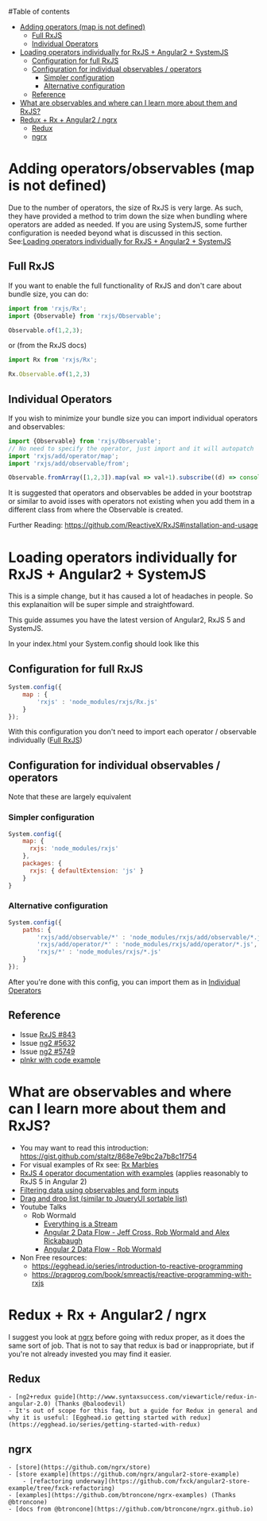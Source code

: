 #Table of contents
   - [Adding operators (map is not defined)](#adding-operatorsobservables-map-is-not-defined)
        - [Full RxJS](#full-rxjs)
        - [Individual Operators](#individual-operators)
   - [Loading operators individually for RxJS + Angular2 + SystemJS](#loading-operators-individually-for-rxjs--angular2--systemjs)
        - [Configuration for full RxJS](#configuration-for-full-rxjs)
        - [Configuration for individual observables / operators](#configuration-for-individual-observables--operators)
            - [Simpler configuration](#simpler-configuration)
            - [Alternative configuration](#alternative-configuration)
        - [Reference](#reference)
   - [What are observables and where can I learn more about them and RxJS?](#what-are-observables-and-where-can-i-learn-more-about-them-and-rxjs)
   - [Redux + Rx + Angular2 / ngrx](#redux--rx--angular2--ngrx)
        - [Redux](#redux)
        - [ngrx](#ngrx)

# Adding operators/observables (map is not defined)

Due to the number of operators, the size of RxJS is very large. As such, they have provided a method to trim down the size when bundling where operators are added as needed.
If you are using SystemJS, some further configuration is needed beyond what is discussed in this section. See:[Loading operators individually for RxJS + Angular2 + SystemJS](#loading-operators-individually-for-rxjs--angular2--systemjs)

## Full RxJS
If you want to enable the full functionality of RxJS and don't care about bundle size, you can do:
```typescript
import from 'rxjs/Rx';
import {Observable} from 'rxjs/Observable';

Observable.of(1,2,3);
```
or (from the RxJS docs)
```typescript
import Rx from 'rxjs/Rx';

Rx.Observable.of(1,2,3)
```
## Individual Operators
If you wish to minimize your bundle size you can import individual operators and observables:
```typescript
import {Observable} from 'rxjs/Observable';
// No need to specify the operator, just import and it will autopatch
import 'rxjs/add/operator/map';
import 'rxjs/add/observable/from';

Observable.fromArray([1,2,3]).map(val => val+1).subscribe((d) => console.log(d));
```
It is suggested that operators and observables be added in your bootstrap or similar to avoid isses with operators not existing when you add them in a different class from where the Observable is created. 

Further Reading: https://github.com/ReactiveX/RxJS#installation-and-usage
   
# Loading operators individually for RxJS + Angular2 + SystemJS

This is a simple change, but it has caused a lot of headaches in people. So this explanaition will be super simple and straightfoward.

This guide assumes you have the latest version of Angular2, RxJS 5 and SystemJS.

In your index.html your System.config should look like this

## Configuration for full RxJS

```javascript
System.config({
	map : {
		'rxjs' : 'node_modules/rxjs/Rx.js'
	}
});
```

With this configuration you don't need to import each operator / observable individually ([Full RxJS](#full-rxjs))

## Configuration for individual observables / operators
Note that these are largely equivalent 

### Simpler configuration

```javascript
System.config({
	map: {
	  rxjs: 'node_modules/rxjs'
	},
	packages: {
	  rxjs: { defaultExtension: 'js' }
	}
}
```

### Alternative configuration

```javascript
System.config({
	paths: {
		'rxjs/add/observable/*' : 'node_modules/rxjs/add/observable/*.js',
		'rxjs/add/operator/*' : 'node_modules/rxjs/add/operator/*.js',
		'rxjs/*' : 'node_modules/rxjs/*.js'
	}
});
```
After you're done with this config, you can import them as in [Individual Operators](#individual-operators)

## Reference

- Issue [RxJS #843](https://github.com/ReactiveX/RxJS/pull/843)
- Issue [ng2 #5632](https://github.com/angular/angular/issues/5632)
- Issue [ng2 #5749](https://github.com/angular/angular/issues/5749)
- [plnkr with code example](http://plnkr.co/edit/jzd0SF70GBk1hrSsp4M8)


# What are observables and where can I learn more about them and RxJS?

- You may want to read this introduction: https://gist.github.com/staltz/868e7e9bc2a7b8c1f754
- For visual examples of Rx see: [Rx Marbles](http://rxmarbles.com/)
- [RxJS 4 operator documentation with examples](https://github.com/Reactive-Extensions/RxJS/tree/master/doc/api/core/operators) (applies reasonably to RxJS 5 in Angular 2)
- [Filtering data using observables and form inputs](http://plnkr.co/edit/CTpE1DtaVzk1JU5eQWBu?p=preview)
- [Drag and drop list (similar to JqueryUI sortable list)](http://plnkr.co/edit/LD5FJaI4OOFbKfvhjD4e?p=preview)
- Youtube Talks
  - Rob Wormald
    - [Everything is a Stream](https://www.youtube.com/watch?v=UHI0AzD_WfY)
    - [Angular 2 Data Flow - Jeff Cross, Rob Wormald and Alex Rickabaugh](https://www.youtube.com/watch?v=bVI5gGTEQ_U)
    - [Angular 2 Data Flow - Rob Wormald](https://vimeo.com/144625829)
- Non Free resources:
  - https://egghead.io/series/introduction-to-reactive-programming
  - https://pragprog.com/book/smreactjs/reactive-programming-with-rxjs

# Redux + Rx + Angular2 / ngrx

I suggest you look at [ngrx](https://github.com/ngrx) before going with redux proper, as it does the same sort of job. That is not to say that redux is bad or inappropriate, but if you're not already invested you may find it easier.

## Redux
    - [ng2+redux guide](http://www.syntaxsuccess.com/viewarticle/redux-in-angular-2.0) (Thanks @baloodevil)
    - It's out of scope for this faq, but a guide for Redux in general and why it is useful: [Egghead.io getting started with redux](https://egghead.io/series/getting-started-with-redux)

## ngrx
    - [store](https://github.com/ngrx/store)
    - [store example](https://github.com/ngrx/angular2-store-example)
        - [refactoring underway](https://github.com/fxck/angular2-store-example/tree/fxck-refactoring)
    - [examples](https://github.com/btroncone/ngrx-examples) (Thanks @btroncone)
    - [docs from @btroncone](https://github.com/btroncone/ngrx.github.io)

